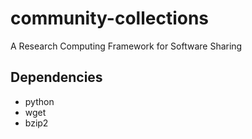 # community-collections
A Research Computing Framework for Software Sharing


## Dependencies
* python
* wget
* bzip2
